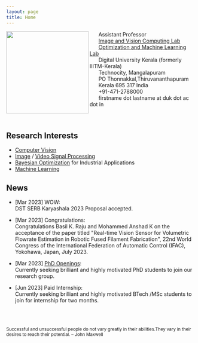 ```yaml
---
layout: page
title: Home
---
```


<img align="left" src="sinnu1.jpg" width="220" >

&nbsp;&nbsp;&nbsp;&nbsp;&nbsp;&nbsp;Assistant Professor<br>
&nbsp;&nbsp;&nbsp;&nbsp;&nbsp;&nbsp;[Image and Vision Computing Lab](https://sinnuthomas.github.io/IVC/)<br>
&nbsp;&nbsp;&nbsp;&nbsp;&nbsp;&nbsp;[Optimization and Machine Learning Lab](https://sinnuthomas.github.io/OML/)<br>
&nbsp;&nbsp;&nbsp;&nbsp;&nbsp;&nbsp;Digital University Kerala (formerly IIITM-Kerala)<br>
&nbsp;&nbsp;&nbsp;&nbsp;&nbsp;&nbsp;Technocity, Mangalapuram<br>
&nbsp;&nbsp;&nbsp;&nbsp;&nbsp;&nbsp;PO Thonnakkal,Thiruvananthapuram<br> 
&nbsp;&nbsp;&nbsp;&nbsp;&nbsp;&nbsp;Kerala 695 317 India <br> 
&nbsp;&nbsp;&nbsp;&nbsp;&nbsp;&nbsp;+91-471-2788000<br> 
&nbsp;&nbsp;&nbsp;&nbsp;&nbsp;&nbsp;firstname dot lastname at duk dot ac dot in<br> 
<br/><br/>

## Research Interests
* [Computer Vision](https://en.wikipedia.org/wiki/Computer_vision)
* [Image](https://en.wikipedia.org/wiki/Digital_image_processing) / [Video Signal Processing](https://en.wikipedia.org/wiki/Video_processing)
* [Bayesian Optimization](https://en.wikipedia.org/wiki/Bayesian_optimization) for Industrial Applications
* [Machine Learning](https://en.wikipedia.org/wiki/Machine_learning)  

## News
* [Mar 2023] WOW:<br/>
    DST SERB Karyashala 2023 Proposal accepted. 
    
* [Mar 2023] Congratulations:<br/>
    Congratulations Basil K. Raju and Mohammed Anshad K on the acceptance of the paper titled "Real-time Vision Sensor for Volumetric Flowrate Estimation in Robotic Fused Filament Fabrication", 22nd World Congress of the International Federation of Automatic Control (IFAC), Yokohawa, Japan, July 2023. 
    
* [Mar 2023] [PhD Openings](https://duk.ac.in/admissions2023/):<br/>
    Currently seeking brilliant and highly motivated PhD students to join our research group. 

* [Jun 2023] Paid Internship:<br/>
    Currently seeking brilliant and highly motivated BTech /MSc students to join for internship for two months. 


<br/><br/>
<p><small>Successful and unsuccessful people do not vary greatly in their abilities.They vary in their desires to reach their potential. – John Maxwell </small></p>
